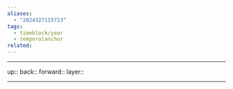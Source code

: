 ```yaml
---
aliases:
  - "2024327115723"
tags:
  - timeblock/year
  - temporalanchor
related:
---
```




***

up:: 
back:: 
forward:: 
layer:: 

***


